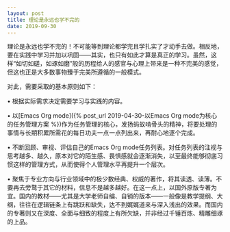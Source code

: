 ```yaml
---
layout: post
title: 理论是永远也学不完的
date: 2019-09-30
---
```


理论是永远也学不完的！不可能等到理论都学完且学扎实了才动手去做。相反地，要在实践中学习并加以巩固——其实，也只有如此才算是真正的学习。虽然，这样“如切如磋，如琢如磨”般的历程给人的感官与心理上带来是一种不完美的感觉，但这也正是大多数事物臻于完美所遵循的一般模式。

对此，需要采取的基本原则如下：

• 根据实际需求决定需要学习与实践的内容。

• 以[Emacs Org mode]({% post_url 2019-04-30-以Emacs Org mode为核心的任务管理方案 %})作为任务管理的核心，发扬蚂蚁啃骨头的精神，将要处理的事情与长期积累所需花的每日功夫一点一点列出来，再耐心地逐个完成。

• 不断回顾、审视、评估自己的Emacs Org mode任务列表。对任务列表的注视与思考越多、越久，原本对它的陌生感、畏惧感就会逐渐消失，以至最终能够彻底习惯这样的管理方式，从而使得个人管理水平再提升一个层次。

• 聚焦于专业方向与行业领域中的极少数经典、权威的著作，将其读透、读薄。不要再去旁鹜于其它的材料，信息不是越多越好。在这一点上，以国外原版专著为宜。国内的教材——尤其是大学老师自编、自销的版本——一般像是教学提纲、大纲，往往在逻辑链条上有跳跃和缺失，达不到娓娓道来与深入浅出的效果。而国内的专著则又在深度、全面与细致的程度上有所欠缺，并非经过千锤百炼、精雕细琢的上品。
